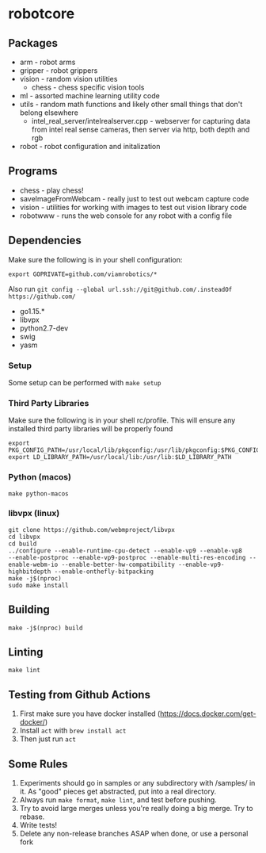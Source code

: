 # robotcore

## Packages

* arm - robot arms
* gripper - robot grippers
* vision - random vision utilities
  * chess - chess specific vision tools
* ml - assorted machine learning utility code
* utils - random math functions and likely other small things that don't belong elsewhere
  * intel_real_server/intelrealserver.cpp - webserver for capturing data from intel real sense cameras, then server via http, both depth and rgb
* robot - robot configuration and initalization

## Programs
* chess - play chess!
* saveImageFromWebcam - really just to test out webcam capture code
* vision - utilities for working with images to test out vision library code
* robotwww - runs the web console for any robot with a config file

## Dependencies

Make sure the following is in your shell configuration:
```
export GOPRIVATE=github.com/viamrobotics/*
```

Also run `git config --global url.ssh://git@github.com/.insteadOf https://github.com/`


* go1.15.*
* libvpx
* python2.7-dev
* swig
* yasm

### Setup

Some setup can be performed with `make setup`

### Third Party Libraries

Make sure the following is in your shell rc/profile. This will ensure any installed third party libraries will be properly found
```
export PKG_CONFIG_PATH=/usr/local/lib/pkgconfig:/usr/lib/pkgconfig:$PKG_CONFIG_PATH
export LD_LIBRARY_PATH=/usr/local/lib:/usr/lib:$LD_LIBRARY_PATH
```

### Python (macos)

```
make python-macos
```

### libvpx (linux)

```
git clone https://github.com/webmproject/libvpx
cd libvpx
cd build
../configure --enable-runtime-cpu-detect --enable-vp9 --enable-vp8    --enable-postproc --enable-vp9-postproc --enable-multi-res-encoding --enable-webm-io --enable-better-hw-compatibility --enable-vp9-highbitdepth --enable-onthefly-bitpacking
make -j$(nproc)
sudo make install
```

## Building

```
make -j$(nproc) build
```

## Linting

```
make lint
```

## Testing from Github Actions

1. First make sure you have docker installed (https://docs.docker.com/get-docker/)
2. Install `act` with `brew install act`
3. Then just run `act`

## Some Rules
1. Experiments should go in samples or any subdirectory with /samples/ in it. As "good" pieces get abstracted, put into a real directory.
2. Always run `make format`, `make lint`, and test before pushing.
3. Try to avoid large merges unless you're really doing a big merge. Try to rebase.
4. Write tests!
5. Delete any non-release branches ASAP when done, or use a personal fork
